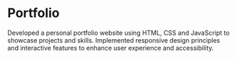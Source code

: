 # Portfolio
 Developed a personal portfolio website using HTML, CSS and JavaScript to showcase projects and skills. Implemented responsive design principles and interactive features to enhance user experience and accessibility.
